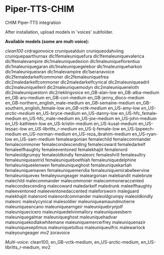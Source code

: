 # Piper-TTS-CHIM
CHIM Piper-TTS integration

After installation, upload models in 'voices' subfolder.

**Available models (some are mult-voice):**

*clean100* 
crdragonvoice
cruniquealduin
cruniqueodahviing
cruniquepaarthurnax
dlc1femaleuniquefura
dlc1femaleuniquevalerica
dlc1femalevampire
dlc1maleuniquedexion
dlc1maleuniqueflorentius
dlc1maleuniquegaran
dlc1maleuniquegelebor
dlc1maleuniqueharkon
dlc1maleuniqueisran
dlc1malevampire
dlc1seranavoice
dlc2femaledarkelfcommoner
dlc2femaleuniquefrea
dlc2maledarkelfcommoner
dlc2maledarkelfcynical
dlc2maleuniqueadril
dlc2maleuniquelleril
dlc2maleuniquemodyn
dlc2maleuniqueneloth
dlc2maleuniquestorn
dlc2rieklingvoice
en_GB-alan-low
en_GB-alba-medium
en_GB-aru-medium
en_GB-cori-medium
en_GB-jenny_dioco-medium
en_GB-northern_english_male-medium
en_GB-semaine-medium
en_GB-southern_english_female-low
*en_GB-vctk-medium*
en_US-amy-low
*en_US-arctic-medium*
en_US-bryce-medium
en_US-danny-low
en_US-hfc_female-medium
en_US-hfc_male-medium
en_US-joe-medium
en_US-john-medium
en_US-kathleen-low
en_US-kristin-medium
en_US-kusal-medium
en_US-lessac-low
*en_US-libritts_r-medium*
en_US-lj-female-low
en_US-ljspeech-medium
en_US-norman-medium
en_US-reza_ibrahim-medium
en_US-ryan-low
en_US-sam-medium
femaleargonian
femalechild
femalecommander
femalecommoner
femalecondescending
femalecoward
femaledarkelf
femaleelfhaughty
femaleeventoned
femalekhajiit
femalenord
femaleoldgrumpy
femaleoldkindly
femaleorc
femaleshrill
femalesultry
femaleuniqueastrid
femaleuniqueboethiah
femaleuniquedelphine
femaleuniqueelenwen
femaleuniqueghost
femaleuniquekarliah
femaleuniquemaven
femaleuniquemeridia
femaleuniquemirabelleervine
femaleuniquevex
femaleyoungeager
maleargonian
malebandit
malebrute
malechild
malecommander
malecommoner
malecommoneraccented
malecondescending
malecoward
maledarkelf
maledrunk
maleelfhaughty
maleeventoned
maleeventonedaccented
maleforsworn
maleguard
malekhajiit
malenord
malenordcommander
maleoldgrumpy
maleoldkindly
maleorc
maleslycynical
malesoldier
maleuniqueamaundmotierre
maleuniqueancano
maleuniquearngeir
maleuniquebrynjolf
maleuniquecicero
maleuniquedelvinmallory
maleuniqueesbern
maleuniquegalmar
maleuniqueghost
maleuniquehadvar
maleuniquekodlakwhitemane
maleuniquemercerfrey
maleuniquenazir
maleuniqueseptimus
maleuniquetullius
maleuniqueulfric
malewarlock
maleyoungeager
*mv2*
zoravoice

*Multi-voice:* clean100, en_GB-vctk-medium, en_US-arctic-medium, en_US-libritts_r-medium, mv2

